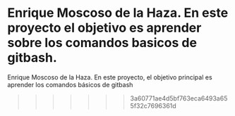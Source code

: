 Enrique Moscoso de la Haza. En este proyecto el objetivo es aprender sobre los comandos basicos de gitbash.
=======
Enrique Moscoso de la Haza. En este proyecto, el objetivo principal es aprender los comandos básicos de gitbash
>>>>>>> 3a60771ae4d5bf763eca6493a655f32c7696361d
